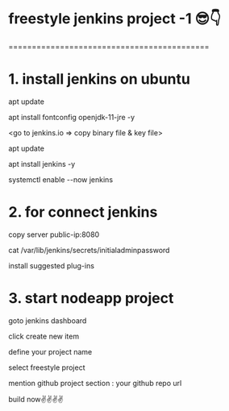 # freestyle jenkins project -1 😎👇
===========================================

# 1. install jenkins on ubuntu

apt update

apt install fontconfig openjdk-11-jre -y

<go to jenkins.io => copy binary file & key file>

apt update

apt install jenkins -y

systemctl enable --now jenkins


# 2. for connect jenkins

copy server public-ip:8080

cat /var/lib/jenkins/secrets/initialadminpassword

install suggested plug-ins


# 3. start nodeapp project

goto jenkins dashboard

click create new item

define your project name

select freestyle project

mention github project section : your github repo url

build now✌️✌️✌️✌️

